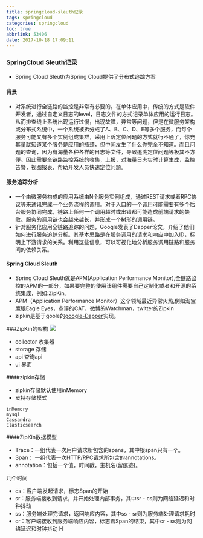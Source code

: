 ```yaml
---
title: springcloud-sleuth记录
tags: springcloud
categories: springcloud
toc: true
abbrlink: 53406
date: 2017-10-18 17:09:11
---
```


### SpringCloud Sleuth记录

- Spring Cloud Sleuth为Spring Cloud提供了分布式追踪方案
#### 背景
- 对系统进行全链路的监控是非常有必要的。在单体应用中，传统的方式是软件开发者，通过自定义日志的level，日志文件的方式记录单体应用的运行日志。从而排查线上系统出现运行过慢，出现故障，异常等问题，但是在微服务架构或分布式系统中，一个系统被拆分成了A、B、C、D、E等多个服务，而每个服务可能又有多个实例组成集群，采用上诉定位问题的方式就行不通了，你充其量就知道某个服务是应用的瓶颈，但中间发生了什么你完全不知道。而且问题的查询，因为有海量各种各样的日志等文件，导致追溯定位问题等极其不方便。因此需要全链路监控系统的收集，上报，对海量日志实时计算生成，监控告警，视图报表，帮助开发人员快速定位问题。


#### 服务追踪分析
- 一个由微服务构成的应用系统由N个服务实例组成，通过REST请求或者RPC协议等来通讯完成一个业务流程的调用。对于入口的一个调用可能需要有多个后台服务协同完成，链路上任何一个调用超时或出错都可能造成前端请求的失败。服务的调用链也会越来越长，并形成一个树形的调用链。
- 针对服务化应用全链路追踪的问题，Google发表了Dapper论文，介绍了他们如何进行服务追踪分析。其基本思路是在服务调用的请求和响应中加入ID，标明上下游请求的关系。利用这些信息，可以可视化地分析服务调用链路和服务间的依赖关系。

#### Spring Cloud Sleuth
- Spring Cloud Sleuth就是APM(Application Performance Monitor),全链路监控的APM的一部分，如果要完整的使用该组件需要自己定制化或者和开源的系统集成，例如:ZipKin。
- APM（Application Performance Monitor）这个领域最近异常火热,例如淘宝鹰眼Eagle Eyes，点评的CAT，微博的Watchman，twitter的Zipkin
- zipkin是基于goole的[google-Dapper](https://research.google.com/pubs/pub36356.html)实现。

###ZipKin的架构
![](http://zipkin.io/public/img/architecture-1.png)

- collector 收集器
- storage 存储
- api 查询api
- ui 界面

####zipkin存储
- zipkin存储默认使用inMemory
- 支持存储模式

```
inMemory
mysql
Cassandra
Elasticsearch

```
####ZipKin数据模型
- Trace：一组代表一次用户请求所包含的spans，其中根span只有一个。
- Span： 一组代表一次HTTP/RPC请求所包含的annotations。
- annotation：包括一个值，时间戳，主机名(留痕迹)。

几个时间

- cs：客户端发起请求，标志Span的开始
- sr：服务端接收到请求，并开始处理内部事务，其中sr - cs则为网络延迟和时钟抖动
- ss：服务端处理完请求，返回响应内容，其中ss - sr则为服务端处理请求耗时
- cr：客户端接收到服务端响应内容，标志着Span的结束，其中cr - ss则为网络延迟和时钟抖动
H